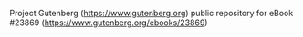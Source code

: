 Project Gutenberg (https://www.gutenberg.org) public repository for eBook #23869 (https://www.gutenberg.org/ebooks/23869)
